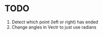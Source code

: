 TODO
=====

1. Detect which point (left or right) has ended
2. Change angles in Vectr to just use radians